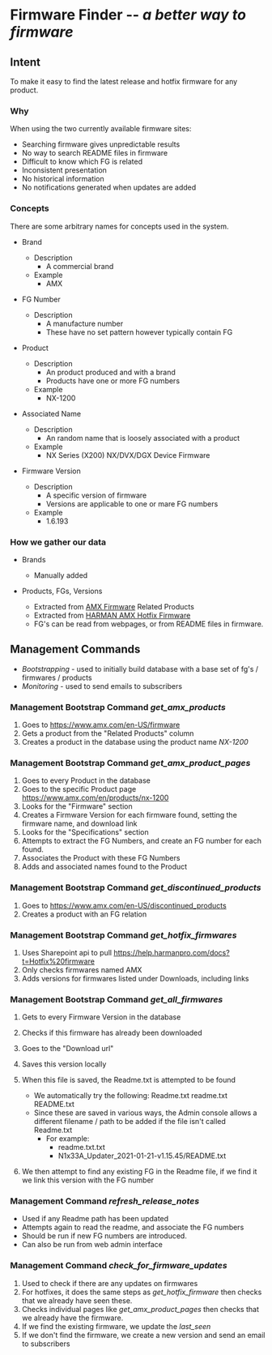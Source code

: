 # Firmware Finder -- _a_ _better_ _way_ _to_ _firmware_

## Intent
To make it easy to find the latest release and hotfix firmware for any product.

### Why
When using the two currently available firmware sites:
* Searching firmware gives unpredictable results
* No way to search README files in firmware
* Difficult to know which FG is related 
* Inconsistent presentation
* No historical information
* No notifications generated when updates are added


### Concepts

There are some arbitrary names for concepts used in the system.


* Brand
    * Description
        * A commercial brand
    * Example
        * AMX

* FG Number
    * Description
        * A manufacture number 
        * These have no set pattern however typically contain FG

* Product
    * Description
        * An product produced and with a brand
        * Products have one or more FG numbers
    * Example
        * NX-1200

* Associated Name 
    * Description
        * An random name that is loosely associated with a product 
    * Example
        * NX Series (X200) NX/DVX/DGX Device Firmware
        
* Firmware Version 
    * Description
        * A specific version of firmware
        * Versions are applicable to one or mare FG numbers
    * Example
        * 1.6.193

### How we gather our data

* Brands
    * Manually added 

* Products, FGs, Versions

    * Extracted from [AMX Firmware](https://www.amx.com/en/firmware) Related Products 
    * Extracted from [HARMAN AMX Hotfix Firmware](https://help.harmanpro.com/docs?t=Hotfix%20firmware)
    * FG's can be read from webpages, or from README files in firmware.



## Management Commands
 * _Bootstrapping_ - used to initially build database with a base set of fg's / firmwares / products
 * _Monitoring_ - used to send emails to subscribers 

### Management Bootstrap Command _get_amx_products_

1. Goes to https://www.amx.com/en-US/firmware 
2. Gets a product from the "Related Products" column
3. Creates a product in the database using the product name _NX-1200_

### Management Bootstrap Command _get_amx_product_pages_

1. Goes to every Product in the database
2. Goes to the specific Product page https://www.amx.com/en/products/nx-1200
3. Looks for the "Firmware" section
4. Creates a Firmware Version for each firmware found, setting the firmware name, and download link
5. Looks for the "Specifications" section
6. Attempts to extract the FG Numbers, and create an FG number for each found.
7. Associates the Product with these FG Numbers
8. Adds and associated names found to the Product

### Management Bootstrap Command _get_discontinued_products_

1. Goes to https://www.amx.com/en-US/discontinued_products
2. Creates a product with an FG relation

### Management Bootstrap Command _get_hotfix_firmwares_

1. Uses Sharepoint api to pull https://help.harmanpro.com/docs?t=Hotfix%20firmware
2. Only checks firmwares named AMX
2. Adds versions for firmwares listed under Downloads, including links

### Management Bootstrap Command _get_all_firmwares_
    
1. Gets to every Firmware Version in the database
2. Checks if this firmware has already been downloaded 
3. Goes to the "Download url"
4. Saves this version locally
5. When this file is saved, the Readme.txt is attempted to be found
    
    * We automatically try the following: Readme.txt readme.txt README.txt 
    * Since these are saved in various ways, the Admin console allows a different filename / path to be added if the file isn't called Readme.txt
        * For example:
            * readme.txt.txt
            * N1x33A_Updater_2021-01-21-v1.15.45/README.txt

6. We then attempt to find any existing FG in the Readme file, if we find it we link this version with the FG number

### Management Command _refresh_release_notes_

* Used if any Readme path has been updated 
* Attempts again to read the readme, and associate the FG numbers
* Should be run if new FG numbers are introduced. 
* Can also be run from web admin interface


### Management Command _check_for_firmware_updates_

1. Used to check if there are any updates on firmwares
2. For hotfixes, it does the same steps as _get_hotfix_firmware_ then checks that we already have seen these.
3. Checks individual pages like _get_amx_product_pages_ then checks that we already have the firmware.
4. If we find the existing firmware, we update the _last_seen_ 
5. If we don't find the firmware, we create a new version and send an email to subscribers







